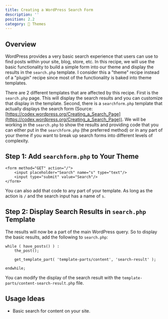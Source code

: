 ```yaml
---
title: Creating a WordPress Search Form
description: ''
position: 2.2
category: 🎨 Themes
---
```


<social :tweet-text="'Creating a WordPress Search Form'"
    :page-url="'https://wp-dev-recipes.serversideup.net/themes/creating-wordpress-search-form'"
    :github-url="'https://github.com/serversideup/wp-dev-recipes'"></social>

<recipe-header 
    :complexity="'Medium'"
    :compatibility="['WordPress 5.4, 5.5+']"
    :discussion="'https://community.serversideup.net/t/creating-a-wordpress-search-form/219'">
    </recipe-header>

## Overview
WordPress provides a very basic search experience that users can use to find posts within your site, blog, store, etc. In this recipe, we will use the basic functionality to build a simple form into our theme and display the results in the `search.php` template. I consider this a "theme" recipe instead of a "plugin" recipe since most of the functionality is baked into theme templates.

There are 2 different templates that are affected by this recipe. First is the `search.php` page. This will display the search results and you can customize that display in the template. Second, there is a `searchform.php` template that actually displays the search form (Source: [https://codex.wordpress.org/Creating_a_Search_Page](https://codex.wordpress.org/Creating_a_Search_Page)). We will be working in the `search.php` to show the results and providing code that you can either put in the `searchform.php` (the preferred method) or in any part of your theme if you want to break up search forms into different levels of complexity.

## Step 1: Add `searchform.php` to Your Theme

```html[searchform.php]
<form method="GET" action="/">
    <input placeholder="Search" name="s" type="text"/>
    <input type="submit" value="Search"/>
</form>
```
You can also add that code to any part of your template. As long as the action is `/` and the search input has a name of `s`. 

## Step 2: Display Search Results in `search.php` Template

The results will now be a part of the main WordPress query. So to display the basic results, add the following to `search.php`:

```php[search.php]
while ( have_posts() ) :
    the_post();

    get_template_part( 'template-parts/content', 'search-result' );

endwhile;
```

You can modify the display of the search result with the `template-parts/content-search-result.php` file.

## Usage Ideas
* Basic search for content on your site.